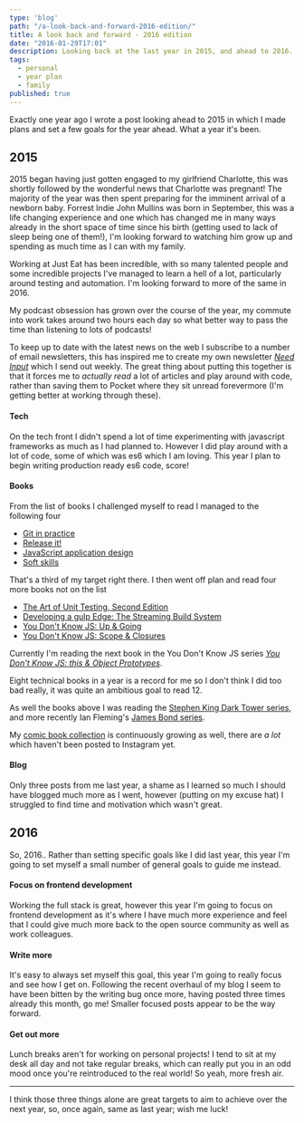 ```yaml
---
type: 'blog'
path: "/a-look-back-and-forward-2016-edition/"
title: A look back and forward - 2016 edition
date: "2016-01-29T17:01"
description: Looking back at the last year in 2015, and ahead to 2016.
tags:
  - personal
  - year plan
  - family
published: true
---
```


Exactly one year ago I wrote a post looking ahead to 2015 in which I made plans and set a few goals for the year ahead. What a year it's been.

## 2015

2015 began having just gotten engaged to my girlfriend Charlotte, this was shortly followed by the wonderful news that Charlotte was pregnant! The majority of the year was then spent preparing for the imminent arrival of a newborn baby. Forrest Indie John Mullins was born in September, this was a life changing experience and one which has changed me in many ways already in the short space of time since his birth (getting used to lack of sleep being one of them!), I'm looking forward to watching him grow up and spending as much time as I can with my family.

Working at Just Eat has been incredible, with so many talented people and some incredible projects I've managed to learn a hell of a lot, particularly around testing and automation. I'm looking forward to more of the same in 2016.

My podcast obsession has grown over the course of the year, my commute into work takes around two hours each day so what better way to pass the time than listening to lots of podcasts!

To keep up to date with the latest news on the web I subscribe to a number of email newsletters, this has inspired me to create my own newsletter [_Need Input_](/newsletter) which I send out weekly. The great thing about putting this together is that it forces me to _actually read_ a lot of articles and play around with code, rather than saving them to Pocket where they sit unread forevermore (I'm getting better at working through these).

#### Tech

On the tech front I didn't spend a lot of time experimenting with javascript frameworks as much as I had planned to. However I did play around with a lot of code, some of which was es6 which I am loving. This year I plan to begin writing production ready es6 code, score!

#### Books

From the list of books I challenged myself to read I managed to the following four

- [Git in practice](https://www.manning.com/books/git-in-practice)
- [Release it!](https://pragprog.com/book/mnee/release-it)
- [JavaScript application design](https://www.manning.com/books/javascript-application-design)
- [Soft skills](https://www.manning.com/books/soft-skills)

That's a third of my target right there. I then went off plan and read four more books not on the list

- [The Art of Unit Testing, Second Edition](https://www.manning.com/books/the-art-of-unit-testing-second-edition)
- [Developing a gulp Edge: The Streaming Build System](http://shop.oreilly.com/product/9781939902146.do)
- [You Don't Know JS: Up & Going](http://shop.oreilly.com/product/0636920039303.do)
- [You Don't Know JS: Scope & Closures](http://shop.oreilly.com/product/0636920026327.do)

Currently I'm reading the next book in the You Don't Know JS series [_You Don't Know JS: this & Object Prototypes_](http://shop.oreilly.com/product/0636920033738.do).

Eight technical books in a year is a record for me so I don't think I did too bad really, it was quite an ambitious goal to read 12.

As well the books above I was reading the [Stephen King Dark Tower series](http://stephenking.com/darktower/book/), and more recently Ian Fleming's [James Bond series](http://www.ianfleming.com/books/).

My [comic book collection](https://www.instagram.com/modernagecomic/) is continuously growing as well, there are _a lot_ which haven't been posted to Instagram yet.

#### Blog

Only three posts from me last year, a shame as I learned so much I should have blogged much more as I went, however (putting on my excuse hat) I struggled to find time and motivation which wasn't great.

## 2016

So, 2016.. Rather than setting specific goals like I did last year, this year I'm going to set myself a small number of general goals to guide me instead.

#### Focus on frontend development

Working the full stack is great, however this year I'm going to focus on frontend development as it's where I have much more experience and feel that I could give much more back to the open source community as well as work colleagues.

#### Write more

It's easy to always set myself this goal, this year I'm going to really focus and see how I get on. Following the recent overhaul of my blog I seem to have been bitten by the writing bug once more, having posted three times already this month, go me! Smaller focused posts appear to be the way forward.

#### Get out more

Lunch breaks aren't for working on personal projects! I tend to sit at my desk all day and not take regular breaks, which can really put you in an odd mood once you're reintroduced to the real world! So yeah, more fresh air.

---

I think those three things alone are great targets to aim to achieve over the next year, so, once again, same as last year; wish me luck!
